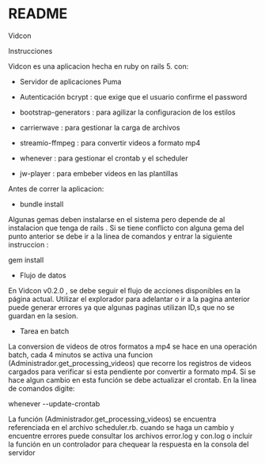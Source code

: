 # README

Vidcon

Instrucciones

Vidcon es una aplicacion hecha en ruby on rails 5. con:

* Servidor de aplicaciones Puma

* Autenticación bcrypt : que exige que el usuario confirme el password

* bootstrap-generators : para agilizar la configuracion de los estilos

* carrierwave : para gestionar la carga de archivos

* streamio-ffmpeg : para convertir videos a formato mp4

*  whenever : para gestionar el crontab y el scheduler

*  jw-player : para embeber videos en las plantillas



  Antes de correr la aplicacion:

* bundle install

Algunas gemas deben instalarse en el sistema pero depende de al instalacion que tenga de rails .
Si se tiene conflicto con alguna gema del punto anterior se debe ir a la linea de comandos y entrar la siguiente 
instruccion :

gem install <nombre de la gema>

* Flujo de datos

En Vidcon v0.2.0 , se debe seguir el flujo de acciones disponibles en la página actual. 
Utilizar el explorador para adelantar o ir a  la pagina anterior puede generar errores ya que
algunas paginas utilizan ID,s que no se guardan en la sesion.

* Tarea en batch

La conversion de videos de otros formatos a mp4 se hace en una operación batch, cada 4 minutos se activa una funcion 
(Administrador.get_processing_videos) que recorre los registros de videos cargados para verificar si esta pendiente por convertir a formato mp4. Si se hace algun 
cambio en esta función se debe actualizar el crontab. En la linea de comandos digite:

whenever  --update-crontab

La función (Administrador.get_processing_videos) se encuentra referenciada en el archivo scheduler.rb. cuando se haga un cambio y 
encuentre errores puede consultar los archivos error.log y con.log o incluir la función en un controlador para chequear la respuesta en 
la consola del servidor











